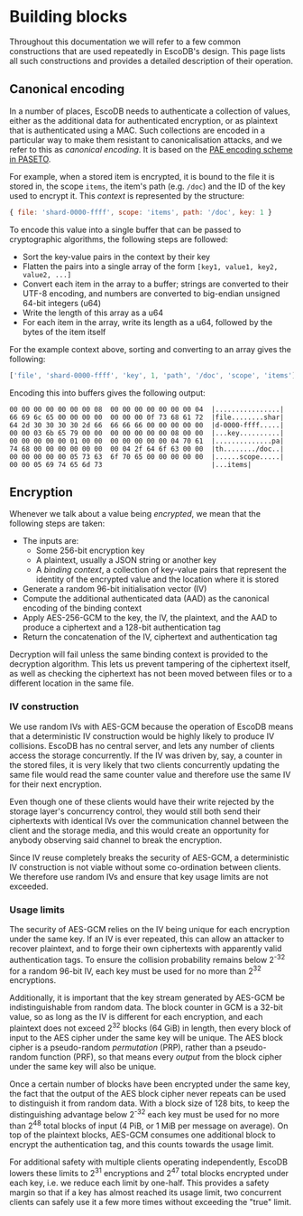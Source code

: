 # Building blocks

Throughout this documentation we will refer to a few common constructions that
are used repeatedly in EscoDB's design. This page lists all such constructions
and provides a detailed description of their operation.


## Canonical encoding

In a number of places, EscoDB needs to authenticate a collection of values,
either as the additional data for authenticated encryption, or as plaintext that
is authenticated using a MAC. Such collections are encoded in a particular way
to make them resistant to canonicalisation attacks, and we refer to this as
_canonical encoding_. It is based on the [PAE encoding scheme in
PASETO](https://github.com/paseto-standard/paseto-spec/blob/master/docs/01-Protocol-Versions/Common.md#pae-definition).

For example, when a stored item is encrypted, it is bound to the file it is
stored in, the scope `items`, the item's path (e.g. `/doc`) and the ID of the
key used to encrypt it. This _context_ is represented by the structure:

```js
{ file: 'shard-0000-ffff', scope: 'items', path: '/doc', key: 1 }
```

To encode this value into a single buffer that can be passed to cryptographic
algorithms, the following steps are followed:

- Sort the key-value pairs in the context by their key
- Flatten the pairs into a single array of the form `[key1, value1, key2,
  value2, ...]`
- Convert each item in the array to a buffer; strings are converted to their
  UTF-8 encoding, and numbers are converted to big-endian unsigned 64-bit
  integers (u64)
- Write the length of this array as a u64
- For each item in the array, write its length as a u64, followed by the bytes
  of the item itself

For the example context above, sorting and converting to an array gives the
following:

```js
['file', 'shard-0000-ffff', 'key', 1, 'path', '/doc', 'scope', 'items']
```

Encoding this into buffers gives the following output:

```
00 00 00 00 00 00 00 08  00 00 00 00 00 00 00 04  |................|
66 69 6c 65 00 00 00 00  00 00 00 0f 73 68 61 72  |file........shar|
64 2d 30 30 30 30 2d 66  66 66 66 00 00 00 00 00  |d-0000-ffff.....|
00 00 03 6b 65 79 00 00  00 00 00 00 00 08 00 00  |...key..........|
00 00 00 00 00 01 00 00  00 00 00 00 00 04 70 61  |..............pa|
74 68 00 00 00 00 00 00  00 04 2f 64 6f 63 00 00  |th......../doc..|
00 00 00 00 00 05 73 63  6f 70 65 00 00 00 00 00  |......scope.....|
00 00 05 69 74 65 6d 73                           |...items|
```


## Encryption

Whenever we talk about a value being _encrypted_, we mean that the following
steps are taken:

- The inputs are:
  - Some 256-bit encryption key
  - A plaintext, usually a JSON string or another key
  - A _binding context_, a collection of key-value pairs that represent the
    identity of the encrypted value and the location where it is stored
- Generate a random 96-bit initialisation vector (IV)
- Compute the additional authenticated data (AAD) as the canonical encoding of
  the binding context
- Apply AES-256-GCM to the key, the IV, the plaintext, and the AAD to produce a
  ciphertext and a 128-bit authentication tag
- Return the concatenation of the IV, ciphertext and authentication tag

Decryption will fail unless the same binding context is provided to the
decryption algorithm. This lets us prevent tampering of the ciphertext itself,
as well as checking the ciphertext has not been moved between files or to a
different location in the same file.

### IV construction

We use random IVs with AES-GCM because the operation of EscoDB means that a
deterministic IV construction would be highly likely to produce IV collisions.
EscoDB has no central server, and lets any number of clients access the storage
concurrently. If the IV was driven by, say, a counter in the stored files, it is
very likely that two clients concurrently updating the same file would read the
same counter value and therefore use the same IV for their next encryption.

Even though one of these clients would have their write rejected by the storage
layer's concurrency control, they would still both send their ciphertexts with
identical IVs over the communication channel between the client and the storage
media, and this would create an opportunity for anybody observing said channel
to break the encryption.

Since IV reuse completely breaks the security of AES-GCM, a deterministic IV
construction is not viable without some co-ordination between clients. We
therefore use random IVs and ensure that key usage limits are not exceeded.

### Usage limits

The security of AES-GCM relies on the IV being unique for each encryption under
the same key. If an IV is ever repeated, this can allow an attacker to recover
plaintext, and to forge their own ciphertexts with apparently valid
authentication tags. To ensure the collision probability remains below
2<sup>-32</sup> for a random 96-bit IV, each key must be used for no more than
2<sup>32</sup> encryptions.

Additionally, it is important that the key stream generated by AES-GCM be
indistinguishable from random data. The block counter in GCM is a 32-bit value,
so as long as the IV is different for each encryption, and each plaintext does
not exceed 2<sup>32</sup> blocks (64 GiB) in length, then every block of input
to the AES cipher under the same key will be unique. The AES block cipher is a
pseudo-random _permutation_ (PRP), rather than a pseudo-random function (PRF),
so that means every _output_ from the block cipher under the same key will also
be unique.

Once a certain number of blocks have been encrypted under the same key, the fact
that the output of the AES block cipher never repeats can be used to distinguish
it from random data. With a block size of 128 bits, to keep the distinguishing
advantage below 2<sup>-32</sup> each key must be used for no more than
2<sup>48</sup> total blocks of input (4 PiB, or 1 MiB per message on average).
On top of the plaintext blocks, AES-GCM consumes one additional block to encrypt
the authentication tag, and this counts towards the usage limit.

For additional safety with multiple clients operating independently, EscoDB
lowers these limits to 2<sup>31</sup> encryptions and 2<sup>47</sup> total
blocks encrypted under each key, i.e. we reduce each limit by one-half. This
provides a safety margin so that if a key has almost reached its usage limit,
two concurrent clients can safely use it a few more times without exceeding the
"true" limit.

